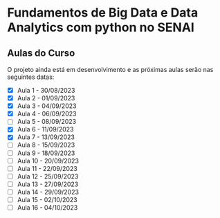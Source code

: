 # Fundamentos de Big Data e Data Analytics com python no SENAI

## Aulas do Curso

O projeto ainda está em desenvolvimento e as próximas aulas serão nas seguintes datas:

- [x] Aula 1 - 30/08/2023
- [x] Aula 2 - 01/09/2023
- [x] Aula 3 - 04/09/2023
- [x] Aula 4 - 06/09/2023
- [ ] Aula 5 - 08/09/2023
- [x] Aula 6 - 11/09/2023
- [x] Aula 7 - 13/09/2023
- [ ] Aula 8 - 15/09/2023
- [ ] Aula 9 - 18/09/2023
- [ ] Aula 10 - 20/09/2023
- [ ] Aula 11 - 22/09/2023
- [ ] Aula 12 - 25/09/2023
- [ ] Aula 13 - 27/09/2023
- [ ] Aula 14 - 29/09/2023
- [ ] Aula 15 - 02/10/2023
- [ ] Aula 16 - 04/10/2023
